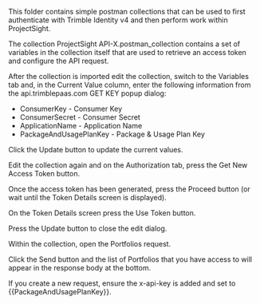 This folder contains simple postman collections that can be used to first authenticate with Trimble Identity v4 and then perform work within ProjectSight.

The collection ProjectSight API-X.postman_collection contains a set of variables in the collection itself that are used to retrieve an access token and configure the API request.

After the collection is imported edit the collection, switch to the Variables tab and, in the Current Value column, enter the following information from the api.trimblepaas.com GET KEY popup dialog:

* ConsumerKey - Consumer Key
* ConsumerSecret - Consumer Secret
* ApplicationName - Application Name
* PackageAndUsagePlanKey - Package & Usage Plan Key

Click the Update button to update the current values.

Edit the collection again and on the Authorization tab, press the Get New Access Token button.

Once the access token has been generated, press the Proceed button (or wait until the Token Details screen is displayed).

On the Token Details screen press the Use Token button.

Press the Update button to close the edit dialog.

Within the collection, open the Portfolios request.

Click the Send button and the list of Portfolios that you have access to will appear in the response body at the bottom.

If you create a new request, ensure the x-api-key is added and set to {{PackageAndUsagePlanKey}}.